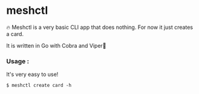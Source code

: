 # meshctl
🔥 Meshctl is a very basic CLI app that does nothing. For now it just creates a card. 

It is written in Go with Cobra and Viper🐹

### Usage :

It's very easy to use!

```
$ meshctl create card -h
```
